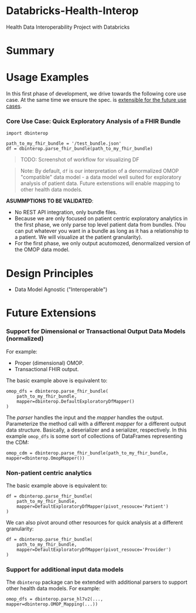 # Databricks-Health-Interop
Health Data Interoperability Project with Databricks

# Summary

# Usage Examples
In this first phase of development, we drive
towards the following core use case. At the same
time we ensure the spec. is [extensible for the future
use cases](#future-extensions).

### Core Use Case: Quick Exploratory Analysis of a FHIR Bundle
```
import dbinterop

path_to_my_fhir_bundle = '/test_bundle.json'
df = dbinterop.parse_fhir_bundle(path_to_my_fhir_bundle)
```
> TODO: Screenshot of workflow for visualizing DF

> Note: By default, `df` is our interpretation of
> a denormalized OMOP "compatible" data model - a
> data model well suited for exploratory analysis of
> patient data. Future extenstions will enable mapping
> to other health data models.

**ASUMMPTIONS TO BE VALIDATED**:
- No REST API integration, only bundle files.
- Because we are only focused on patient centric exploratory
  analytics in the first phase, we only parse top level patient
  data from bundles. (You can put whatever you want in
  a bundle as long as it has a relationship to a patient.
  We will visualize at the patient granularity).
- For the first phase, we only output acutomozed, denormalized 
  version of the OMOP data model.

# Design Principles
- Data Model Agnostic ("Interoperable")

# Future Extensions

### Support for Dimensional or Transactional Output Data Models (normalized)
For example:
- Proper (dimensional) OMOP.
- Transactional FHIR output.

The basic example above is equivalent to:
```
omop_dfs = dbinterop.parse_fhir_bundle(
    path_to_my_fhir_bundle, 
    mapper=dbinterop.DefaultExploratoryDfMapper()
)
```
The _parser_ handles the input and the _mapper_ handles the output. Parameterize the method call with
a different _mapper_ for a different output data structure. Basically,
a deserializer and a serializer, respectively. In this example
`omop_dfs` is some sort of collections of DataFrames representing the CDM:
```
omop_cdm = dbinterop.parse_fhir_bundle(path_to_my_fhir_bundle, mapper=dbinterop.OmopMapper())
```

### Non-patient centric analytics
The basic example above is equivalent to:
```
df = dbinterop.parse_fhir_bundle(
    path_to_my_fhir_bundle, 
    mapper=DefaultExploratoryDfMapper(pivot_resouce='Patient')
)
```

We can also pivot around other resources for quick analysis at
a different granularity:
```
df = dbinterop.parse_fhir_bundle(
    path_to_my_fhir_bundle, 
    mapper=DefaultExploratoryDfMapper(pivot_resouce='Provider')
)
```

### Support for additional input data models
The `dbinterop` package can be extended with additional parsers to support
other health data models. For example:
```
omop_dfs = dbinterop.parse_hl7v2(..., mapper=dbinterop.OMOP_Mapping(...))
```

